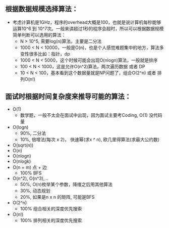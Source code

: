 ## 根据数据规模选择算法：
- 考虑计算机是1GHz，程序的overhead大概是100，也就是说计算机每秒能够运算10^6 到 10^7次。一般来讲超过1秒的程序会超时，所以可以根据数据规模简单判断可以选用的算法：
  - N > 10^5, 需要log(n)算法，主要是二分法
  - 1000 < N < 10000，一般是O(n)，也是个人感觉难题集中的地方，算法多变性很多比如：指针，dp
  - 1000 < N < 5000，这个时候可能会出现O(nlogn)算法，一般就是排序
  - 100 < N < 1000，这是允许O(n^2)算法，两次遍历数据 或者 DP
  - 10 < N < 100，基本看到这个数据量就是NP问题了，组合O(2^n) 或者 排列O(n!)
## 面试时根据时间复杂度来推导可能的算法：
- O(1)
  - 数学题，一般不太会在面试中出现，因为面试主要考Coding, O(1) 没代码量
- O(logn)
  - 90%, 二分法
  - 10%, 倍增法(每次 x 2)， 快速幂(求x ^ n), 欧几里得算法(求最大公约数)
- O(sqrt(n))
- O(n)
- O(nlogn)
- O(nlogk)
- O(n + m) 点 + 边 
  - 100% BFS
- O(n^2), O(n^3), ..
  - 50%, O(n)枚举某个参数，降维之后用其他算法
  - 30%, 动态规划
  - 20%, 如果是n x n 的矩阵, 可能是BFS
- O(2^n)
  - 100% 组合相关的深度优先搜索
- O(n!) 
  - 100% 排列相关的深度优先搜索
